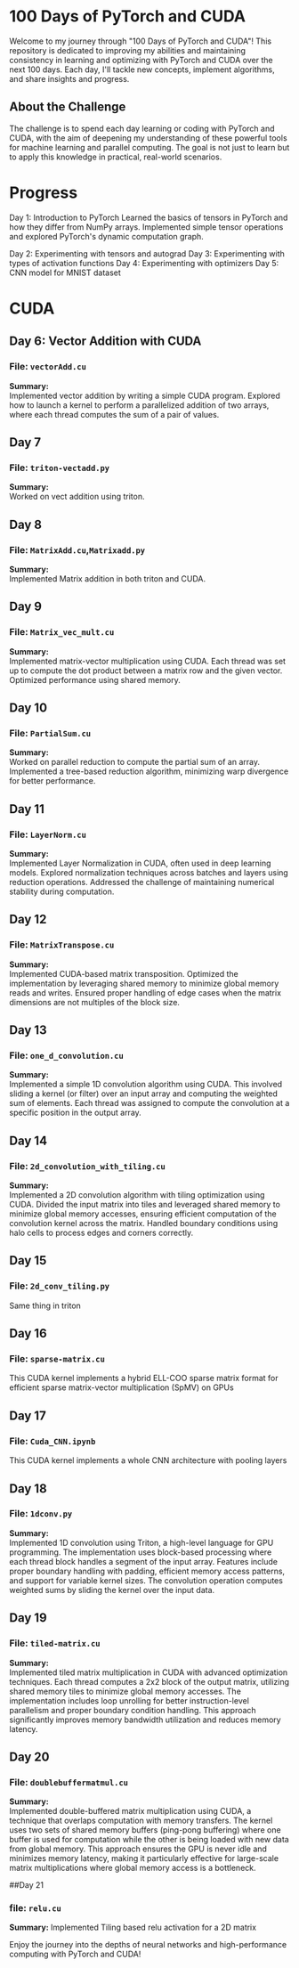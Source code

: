 # 100 Days of PyTorch and CUDA

Welcome to my journey through "100 Days of PyTorch and CUDA"! This repository is dedicated to improving my abilities and maintaining consistency in learning and optimizing with PyTorch and CUDA over the next 100 days. Each day, I'll tackle new concepts, implement algorithms, and share insights and progress.

## About the Challenge

The challenge is to spend each day learning or coding with PyTorch and CUDA, with the aim of deepening my understanding of these powerful tools for machine learning and parallel computing. The goal is not just to learn but to apply this knowledge in practical, real-world scenarios.

# Progress 

Day 1: Introduction to PyTorch
Learned the basics of tensors in PyTorch and how they differ from NumPy arrays. Implemented simple tensor operations and explored PyTorch's dynamic computation graph.

Day 2: Experimenting with tensors and autograd
Day 3: Experimenting with types of activation functions
Day 4: Experimenting with optimizers
Day 5: CNN model for MNIST dataset

# CUDA 
## Day 6: Vector Addition with CUDA
### File: `vectorAdd.cu`
**Summary:**  
Implemented vector addition by writing a simple CUDA program. Explored how to launch a kernel to perform a parallelized addition of two arrays, where each thread computes the sum of a pair of values.  

## Day 7
### File: `triton-vectadd.py`
**Summary:**  
Worked on vect addition using triton.

## Day 8
### File: `MatrixAdd.cu`,`Matrixadd.py`
**Summary:**  
Implemented Matrix addition in both triton and CUDA.

## Day 9
### File: `Matrix_vec_mult.cu`
**Summary:**  
Implemented matrix-vector multiplication using CUDA. Each thread was set up to compute the dot product between a matrix row and the given vector. Optimized performance using shared memory.  

## Day 10
### File: `PartialSum.cu`
**Summary:**  
Worked on parallel reduction to compute the partial sum of an array. Implemented a tree-based reduction algorithm, minimizing warp divergence for better performance.  

## Day 11
### File: `LayerNorm.cu`
**Summary:**  
Implemented Layer Normalization in CUDA, often used in deep learning models. Explored normalization techniques across batches and layers using reduction operations. Addressed the challenge of maintaining numerical stability during computation.  

## Day 12
### File: `MatrixTranspose.cu`
**Summary:**  
Implemented CUDA-based matrix transposition. Optimized the implementation by leveraging shared memory to minimize global memory reads and writes. Ensured proper handling of edge cases when the matrix dimensions are not multiples of the block size.  

## Day 13

### File: `one_d_convolution.cu`
**Summary:**  
Implemented a simple 1D convolution algorithm using CUDA. This involved sliding a kernel (or filter) over an input array and computing the weighted sum of elements. Each thread was assigned to compute the convolution at a specific position in the output array.  


## Day 14
### File: `2d_convolution_with_tiling.cu`  
**Summary:**  
Implemented a 2D convolution algorithm with tiling optimization using CUDA. Divided the input matrix into tiles and leveraged shared memory to minimize global memory accesses, ensuring efficient computation of the convolution kernel across the matrix. Handled boundary conditions using halo cells to process edges and corners correctly.  

## Day 15
### File: `2d_conv_tiling.py`
Same thing in triton

## Day 16
### File: `sparse-matrix.cu`
This CUDA kernel implements a hybrid ELL-COO sparse matrix format for efficient sparse matrix-vector multiplication (SpMV) on GPUs

## Day 17
### File: `Cuda_CNN.ipynb`
This CUDA kernel implements a whole CNN architecture with pooling layers 

## Day 18
### File: `1dconv.py`
**Summary:**  
Implemented 1D convolution using Triton, a high-level language for GPU programming. The implementation uses block-based processing where each thread block handles a segment of the input array. Features include proper boundary handling with padding, efficient memory access patterns, and support for variable kernel sizes. The convolution operation computes weighted sums by sliding the kernel over the input data.

## Day 19
### File: `tiled-matrix.cu`
**Summary:**  
Implemented tiled matrix multiplication in CUDA with advanced optimization techniques. Each thread computes a 2x2 block of the output matrix, utilizing shared memory tiles to minimize global memory accesses. The implementation includes loop unrolling for better instruction-level parallelism and proper boundary condition handling. This approach significantly improves memory bandwidth utilization and reduces memory latency.

## Day 20
### File: `doublebuffermatmul.cu`
**Summary:**  
Implemented double-buffered matrix multiplication using CUDA, a technique that overlaps computation with memory transfers. The kernel uses two sets of shared memory buffers (ping-pong buffering) where one buffer is used for computation while the other is being loaded with new data from global memory. This approach ensures the GPU is never idle and minimizes memory latency, making it particularly effective for large-scale matrix multiplications where global memory access is a bottleneck.

##Day 21
### file: `relu.cu`
**Summary:**
Implemented Tiling based relu activation for a 2D matrix

Enjoy the journey into the depths of neural networks and high-performance computing with PyTorch and CUDA!
